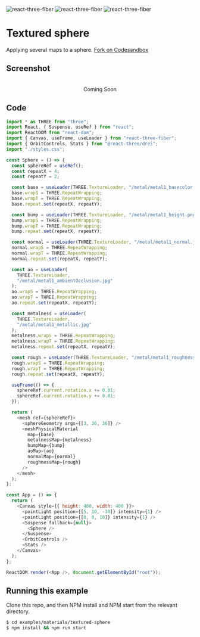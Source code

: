 ![react-three-fiber](https://img.shields.io/badge/dynamic/json?url=https://raw.githubusercontent.com/onion2k/r3f-by-example/develop/examples/materials/textured-sphere/package.json&label=react-three-fiber&query=$.dependencies['react-three-fiber']&color=green) ![react-three-fiber](https://img.shields.io/badge/dynamic/json?url=https://raw.githubusercontent.com/onion2k/r3f-by-example/develop/examples/materials/textured-sphere/package.json&label=three&query=$.dependencies['three']&color=green) ![react-three-fiber](https://img.shields.io/badge/dynamic/json?url=https://raw.githubusercontent.com/onion2k/r3f-by-example/develop/examples/materials/textured-sphere/package.json&label=@react-three/drei&query=$.dependencies['@react-three/drei']&color=green)

# Textured sphere

Applying several maps to a sphere. [Fork on Codesandbox](https://githubbox.com/onion2k/r3f-by-example/tree/develop/examples/materials/textured-sphere)

## Screenshot
<div align="center">
  <br>
    Coming Soon
  <br>
</div>

## Code
```js
import * as THREE from "three";
import React, { Suspense, useRef } from "react";
import ReactDOM from "react-dom";
import { Canvas, useFrame, useLoader } from "react-three-fiber";
import { OrbitControls, Stats } from "@react-three/drei";
import "./styles.css";

const Sphere = () => {
  const sphereRef = useRef();
  const repeatX = 4;
  const repeatY = 2;

  const base = useLoader(THREE.TextureLoader, "/metal/metal1_basecolor.jpg");
  base.wrapS = THREE.RepeatWrapping;
  base.wrapT = THREE.RepeatWrapping;
  base.repeat.set(repeatX, repeatY);

  const bump = useLoader(THREE.TextureLoader, "/metal/metal1_height.png");
  bump.wrapS = THREE.RepeatWrapping;
  bump.wrapT = THREE.RepeatWrapping;
  bump.repeat.set(repeatX, repeatY);

  const normal = useLoader(THREE.TextureLoader, "/metal/metal1_normal.jpg");
  normal.wrapS = THREE.RepeatWrapping;
  normal.wrapT = THREE.RepeatWrapping;
  normal.repeat.set(repeatX, repeatY);

  const ao = useLoader(
    THREE.TextureLoader,
    "/metal/metal1_ambientOcclusion.jpg"
  );
  ao.wrapS = THREE.RepeatWrapping;
  ao.wrapT = THREE.RepeatWrapping;
  ao.repeat.set(repeatX, repeatY);

  const metalness = useLoader(
    THREE.TextureLoader,
    "/metal/metal1_metallic.jpg"
  );
  metalness.wrapS = THREE.RepeatWrapping;
  metalness.wrapT = THREE.RepeatWrapping;
  metalness.repeat.set(repeatX, repeatY);

  const rough = useLoader(THREE.TextureLoader, "/metal/metal1_roughness.jpg");
  rough.wrapS = THREE.RepeatWrapping;
  rough.wrapT = THREE.RepeatWrapping;
  rough.repeat.set(repeatX, repeatY);

  useFrame(() => {
    sphereRef.current.rotation.x += 0.01;
    sphereRef.current.rotation.y += 0.01;
  });

  return (
    <mesh ref={sphereRef}>
      <sphereGeometry args={[3, 36, 36]} />
      <meshPhysicalMaterial
        map={base}
        metalnessMap={metalness}
        bumpMap={bump}
        aoMap={ao}
        normalMap={normal}
        roughnessMap={rough}
      />
    </mesh>
  );
};

const App = () => {
  return (
    <Canvas style={{ height: 400, width: 400 }}>
      <pointLight position={[5, 10, -10]} intensity={1} />
      <pointLight position={[0, 0, 10]} intensity={1} />
      <Suspense fallback={null}>
        <Sphere />
      </Suspense>
      <OrbitControls />
      <Stats />
    </Canvas>
  );
};

ReactDOM.render(<App />, document.getElementById("root"));

```

## Running this example

Clone this repo, and then NPM install and NPM start from the relevant directory.

```bash
$ cd examples/materials/textured-sphere
$ npm install && npm run start
```